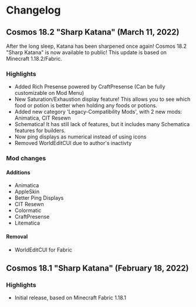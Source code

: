 # Changelog
## Cosmos 18.2 "Sharp Katana" (March 11, 2022)
After the long sleep, Katana has been sharpened once again! Cosmos 18.2 "Sharp Katana" is now available to public! This update is based on Minecraft 1.18.2/Fabric.

### Highlights
* Added Rich Presense powered by CraftPresense (Can be fully customizable on Mod Menu)
* New Saturation/Exhaustion display feature! This allows you to see which food or potion is better when holding any foods or potions.
* Added new category 'Legacy-Compatibility Mods', with 2 new mods: Animatica, CIT Resewn
* Schematica! It has still lack of features, but it includes many Schematica features for builders.
* Now ping displays as numerical instead of using icons
* Removed WorldEditCUI due to author's inactivty

### Mod changes
#### Additions
* Animatica
* AppleSkin
* Better Ping Displays
* CIT Resewn
* Colormatic
* CraftPresense
* Litematica

#### Removal
* WorldEditCUI for Fabric

## Cosmos 18.1 "Sharp Katana" (February 18, 2022)
### Highlights
* Initial release, based on Minecraft Fabric 1.18.1
